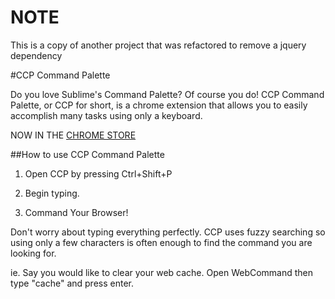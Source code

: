 # NOTE
This is a copy of another project that was refactored to remove a jquery dependency

#CCP Command Palette

Do you love Sublime's Command Palette? Of course you do! CCP Command Palette, or CCP for short, is a chrome extension that allows you to easily accomplish many tasks using only a keyboard.

NOW IN THE [CHROME STORE](https://chrome.google.com/webstore/detail/chrome-command-palette/cofhcenpbdpcjghambdchdmdlapaiddh)

##How to use CCP Command Palette

1) Open CCP by pressing Ctrl+Shift+P

2) Begin typing.

3) Command Your Browser!

Don't worry about typing everything perfectly. CCP uses fuzzy searching so using only a few characters is often enough to find the command you are looking for.

ie. Say you would like to clear your web cache. Open WebCommand then type "cache" and press enter.
